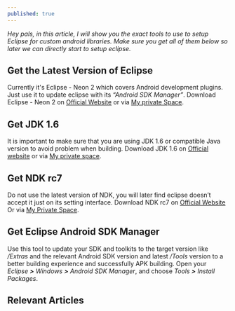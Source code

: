 ```yaml
---
published: true
---
```

_Hey pals, in this article, I will show you the exact tools to use to setup Eclipse for custom android libraries. Make sure you get all of them below so later we can directly start to setup eclipse._

## Get the Latest Version of Eclipse
Currently it's Eclipse - Neon 2 which covers Android development plugins. Just use it to update eclipse with its *“Android SDK Manager”*.
Download Eclipse - Neon 2 on [Official Website](https://www.eclipse.org/downloads/download.php?file=/oomph/epp/neon/R2a/eclipse-inst-win64.exe) or via [My private Space](\\QTHDAVIDRZLIU\David.Rz.Liu_SharePoint).

## Get JDK 1.6
It is important to make sure that you are using JDK 1.6 or compatible Java version to avoid problem when building.
Download JDK 1.6 on [Official website](http://www.oracle.com/technetwork/java/javase/downloads/java-archive-downloads-javase6-419409.html#jdk-6u45-oth-JPR) or via [My private space](\\QTHDAVIDRZLIU\David.Rz.Liu_SharePoint).

## Get NDK rc7
Do not use the latest version of NDK, you will later find eclipse doesn’t accept it just on its setting interface.
Download NDK rc7 on [Official Website](http://dl.google.com/android/ndk/android-ndk-r7c-windows.zip)
Or via [My Private Space](\\QTHDAVIDRZLIU\David.Rz.Liu_SharePoint).

## Get Eclipse Android SDK Manager
Use this tool to update your SDK and toolkits to the target version like */Extras* and the relevant Android SDK version and latest */Tools* version to a better building experience and successfully APK building. 
Open your *Eclipse __>__ Windows __>__ Android SDK Manager*, and choose *Tools __>__ Install Packages*.

## Relevant Articles
